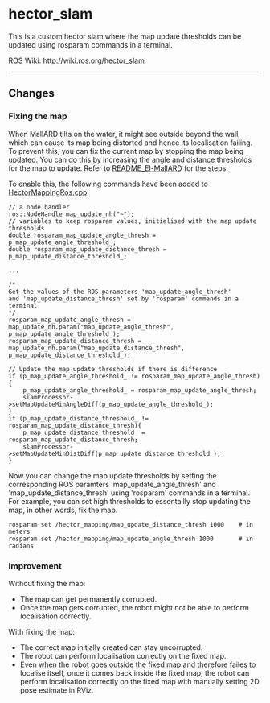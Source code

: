 # hector_slam

This is a custom hector slam where the map update thresholds can be updated using rosparam commands in a terminal.

ROS Wiki: http://wiki.ros.org/hector_slam

-----
## Changes
### Fixing the map
When MallARD tilts on the water, it might see outside beyond the wall, which can cause its map being distorted and hence its localisation failing. To prevent this, you can fix the current map by stopping the map being updated. You can do this by increasing the angle and distance thresholds for the map to update. Refer to [README_El-MallARD](https://github.com/EEEManchester/MallARD/blob/main/README_El-MallARD.md) for the steps.

To enable this, the following commands have been added to [HectorMappingRos.cpp](hector_mapping/src/HectorMappingRos.cpp).
```
// a node handler
ros::NodeHandle map_update_nh("~");
// variables to keep rosparam values, initialised with the map update thresholds
double rosparam_map_update_angle_thresh = p_map_update_angle_threshold_;
double rosparam_map_update_distance_thresh = p_map_update_distance_threshold_;

...

/*
Get the values of the ROS parameters 'map_update_angle_thresh'
and 'map_update_distance_thresh' set by 'rosparam' commands in a terminal
*/
rosparam_map_update_angle_thresh = map_update_nh.param("map_update_angle_thresh", p_map_update_angle_threshold_);
rosparam_map_update_distance_thresh = map_update_nh.param("map_update_distance_thresh", p_map_update_distance_threshold_);

// Update the map update thresholds if there is difference
if (p_map_update_angle_threshold_ != rosparam_map_update_angle_thresh){
    p_map_update_angle_threshold_ = rosparam_map_update_angle_thresh;
    slamProcessor->setMapUpdateMinAngleDiff(p_map_update_angle_threshold_);
}
if (p_map_update_distance_threshold_ != rosparam_map_update_distance_thresh){
    p_map_update_distance_threshold_ = rosparam_map_update_distance_thresh;
    slamProcessor->setMapUpdateMinDistDiff(p_map_update_distance_threshold_);
}
```

Now you can change the map update thresholds by setting the corresponding ROS paramters 'map_update_angle_thresh' and 'map_update_distance_thresh' using 'rosparam' commands in a terminal. For example, you can set high thresholds to essentailly stop updating the map, in other words, fix the map.

```
rosparam set /hector_mapping/map_update_distance_thresh 1000    # in meters
rosparam set /hector_mapping/map_update_angle_thresh 1000       # in radians
```

### Improvement

Without fixing the map:
- The map can get permanently corrupted.
- Once the map gets corrupted, the robot might not be able to perform localisation correctly.

With fixing the map:
- The correct map initially created can stay uncorrupted.
- The robot can perform localisation correctly on the fixed map.
- Even when the robot goes outside the fixed map and therefore failes to localise itself, once it comes back inside the fixed map, the robot can perform localisation correctly on the fixed map with manually setting 2D pose estimate in RViz.
